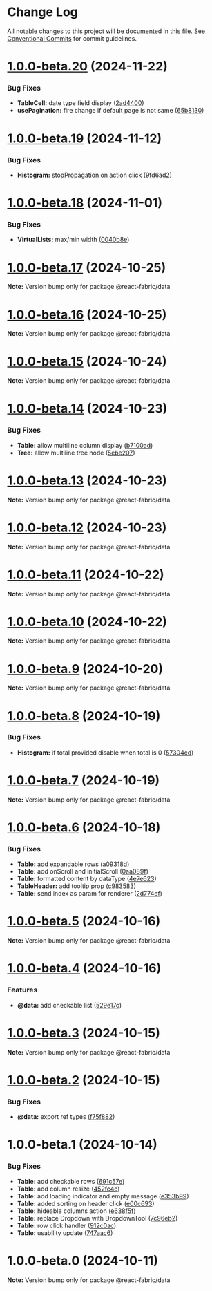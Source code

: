 # Change Log

All notable changes to this project will be documented in this file.
See [Conventional Commits](https://conventionalcommits.org) for commit guidelines.

# [1.0.0-beta.20](https://github.com/adarshpastakia/react-ui-framework/compare/v1.0.0-beta.19...v1.0.0-beta.20) (2024-11-22)

### Bug Fixes

- **TableCell:** date type field display ([2ad4400](https://github.com/adarshpastakia/react-ui-framework/commit/2ad4400be9a2d27d17a1c141e404122680caf495))
- **usePagination:** fire change if default page is not same ([65b8130](https://github.com/adarshpastakia/react-ui-framework/commit/65b81302c341f48bac07cd40937c71c68c87ae5f))

# [1.0.0-beta.19](https://github.com/adarshpastakia/react-ui-framework/compare/v1.0.0-beta.18...v1.0.0-beta.19) (2024-11-12)

### Bug Fixes

- **Histogram:** stopPropagation on action click ([9fd6ad2](https://github.com/adarshpastakia/react-ui-framework/commit/9fd6ad2491253e2ed404e657bc9c273549c71a22))

# [1.0.0-beta.18](https://github.com/adarshpastakia/react-ui-framework/compare/v1.0.0-beta.17...v1.0.0-beta.18) (2024-11-01)

### Bug Fixes

- **VirtualLists:** max/min width ([0040b8e](https://github.com/adarshpastakia/react-ui-framework/commit/0040b8eb169bb2e96d405520abab3e0f9307992e))

# [1.0.0-beta.17](https://github.com/adarshpastakia/react-ui-framework/compare/v1.0.0-beta.16...v1.0.0-beta.17) (2024-10-25)

**Note:** Version bump only for package @react-fabric/data

# [1.0.0-beta.16](https://github.com/adarshpastakia/react-ui-framework/compare/v1.0.0-beta.15...v1.0.0-beta.16) (2024-10-25)

**Note:** Version bump only for package @react-fabric/data

# [1.0.0-beta.15](https://github.com/adarshpastakia/react-ui-framework/compare/v1.0.0-beta.14...v1.0.0-beta.15) (2024-10-24)

**Note:** Version bump only for package @react-fabric/data

# [1.0.0-beta.14](https://github.com/adarshpastakia/react-ui-framework/compare/v1.0.0-beta.13...v1.0.0-beta.14) (2024-10-23)

### Bug Fixes

- **Table:** allow multiline column display ([b7100ad](https://github.com/adarshpastakia/react-ui-framework/commit/b7100ad68d7aa24361760dff307e9e493e58105d))
- **Tree:** allow multiline tree node ([5ebe207](https://github.com/adarshpastakia/react-ui-framework/commit/5ebe207b296a35f56d2f20083a6a91ba6a25fe49))

# [1.0.0-beta.13](https://github.com/adarshpastakia/react-ui-framework/compare/v1.0.0-beta.12...v1.0.0-beta.13) (2024-10-23)

**Note:** Version bump only for package @react-fabric/data

# [1.0.0-beta.12](https://github.com/adarshpastakia/react-ui-framework/compare/v1.0.0-beta.11...v1.0.0-beta.12) (2024-10-23)

**Note:** Version bump only for package @react-fabric/data

# [1.0.0-beta.11](https://github.com/adarshpastakia/react-ui-framework/compare/v1.0.0-beta.10...v1.0.0-beta.11) (2024-10-22)

**Note:** Version bump only for package @react-fabric/data

# [1.0.0-beta.10](https://github.com/adarshpastakia/react-ui-framework/compare/v1.0.0-beta.9...v1.0.0-beta.10) (2024-10-22)

**Note:** Version bump only for package @react-fabric/data

# [1.0.0-beta.9](https://github.com/adarshpastakia/react-ui-framework/compare/v1.0.0-beta.8...v1.0.0-beta.9) (2024-10-20)

**Note:** Version bump only for package @react-fabric/data

# [1.0.0-beta.8](https://github.com/adarshpastakia/react-ui-framework/compare/v1.0.0-beta.7...v1.0.0-beta.8) (2024-10-19)

### Bug Fixes

- **Histogram:** if total provided disable when total is 0 ([57304cd](https://github.com/adarshpastakia/react-ui-framework/commit/57304cd07f9e8452e707be2a9f952a211572806a))

# [1.0.0-beta.7](https://github.com/adarshpastakia/react-ui-framework/compare/v1.0.0-beta.6...v1.0.0-beta.7) (2024-10-19)

**Note:** Version bump only for package @react-fabric/data

# [1.0.0-beta.6](https://github.com/adarshpastakia/react-ui-framework/compare/v1.0.0-beta.5...v1.0.0-beta.6) (2024-10-18)

### Bug Fixes

- **Table:** add expandable rows ([a09318d](https://github.com/adarshpastakia/react-ui-framework/commit/a09318d2f99f8bac85928be6976bb9f93e324040))
- **Table:** add onScroll and initialScroll ([0aa089f](https://github.com/adarshpastakia/react-ui-framework/commit/0aa089faf4751aad35d3d3f849ee1389f8339a60))
- **Table:** formatted content by dataType ([4e7e623](https://github.com/adarshpastakia/react-ui-framework/commit/4e7e6236117aac8ce1b69a13105c5f8a69354ff4))
- **TableHeader:** add tooltip prop ([c983583](https://github.com/adarshpastakia/react-ui-framework/commit/c98358371fafc2340985a2572d6da63ec158674d))
- **Table:** send index as param for renderer ([2d774ef](https://github.com/adarshpastakia/react-ui-framework/commit/2d774efde94a848fb48b60c2a95996ec3bb366c3))

# [1.0.0-beta.5](https://github.com/adarshpastakia/react-ui-framework/compare/v1.0.0-beta.4...v1.0.0-beta.5) (2024-10-16)

**Note:** Version bump only for package @react-fabric/data

# [1.0.0-beta.4](https://github.com/adarshpastakia/react-ui-framework/compare/v1.0.0-beta.3...v1.0.0-beta.4) (2024-10-16)

### Features

- **@data:** add checkable list ([529e17c](https://github.com/adarshpastakia/react-ui-framework/commit/529e17c148c3d539bf3668e3f00d157478ad1f9b))

# [1.0.0-beta.3](https://github.com/adarshpastakia/react-ui-framework/compare/v1.0.0-beta.2...v1.0.0-beta.3) (2024-10-15)

**Note:** Version bump only for package @react-fabric/data

# [1.0.0-beta.2](https://github.com/adarshpastakia/react-ui-framework/compare/v1.0.0-beta.1...v1.0.0-beta.2) (2024-10-15)

### Bug Fixes

- **@data:** export ref types ([f75f882](https://github.com/adarshpastakia/react-ui-framework/commit/f75f88232ac59fff152a61623fce742aad7f2a20))

# 1.0.0-beta.1 (2024-10-14)

### Bug Fixes

- **Table:** add checkable rows ([691c57e](https://github.com/adarshpastakia/react-ui-framework/commit/691c57e188aac4e1b0b8ebd91b985f84e558e5b2))
- **Table:** add column resize ([452fc4c](https://github.com/adarshpastakia/react-ui-framework/commit/452fc4c40c70939e315356e3ce0dd642d13cc144))
- **Table:** add loading indicator and empty message ([e353b99](https://github.com/adarshpastakia/react-ui-framework/commit/e353b99f2b4576a21ca97ca2a06b517a8a2d749d))
- **Table:** added sorting on header click ([e00c693](https://github.com/adarshpastakia/react-ui-framework/commit/e00c693ad07e6b2e01f960e9ccdbf7dbb858b6cf))
- **Table:** hideable columns action ([e638f5f](https://github.com/adarshpastakia/react-ui-framework/commit/e638f5f0858ce9b8beab2d9a708e40f32fda8974))
- **Table:** replace Dropdown with DropdownTool ([7c96eb2](https://github.com/adarshpastakia/react-ui-framework/commit/7c96eb28ffe600f58b772df0c050fbbca350a199))
- **Table:** row click handler ([912c0ac](https://github.com/adarshpastakia/react-ui-framework/commit/912c0ac62056eb0360213561cfd9b5d1e9df111d))
- **Table:** usability update ([747aac6](https://github.com/adarshpastakia/react-ui-framework/commit/747aac60a63464dd79d807dba9e883ba5fc93877))

# 1.0.0-beta.0 (2024-10-11)

**Note:** Version bump only for package @react-fabric/data
